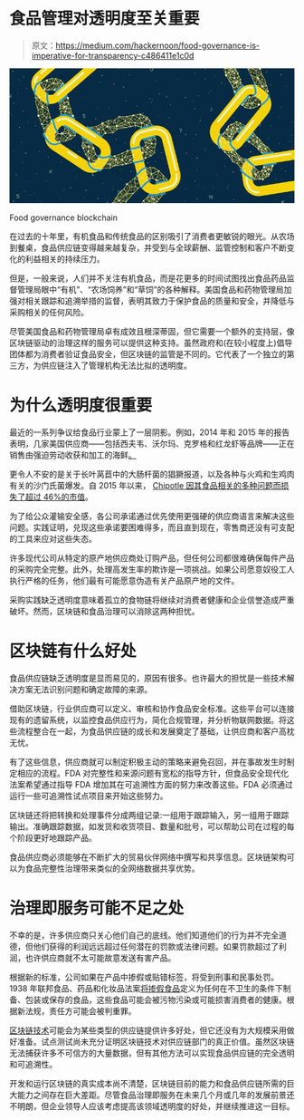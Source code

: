 # 食品管理对透明度至关重要

> 原文：<https://medium.com/hackernoon/food-governance-is-imperative-for-transparency-c486411e1c0d>

![](img/81cfdea750d34355cef0e7d8d82b164c.png)

Food governance blockchain

在过去的十年里，有机食品和传统食品的区别吸引了消费者更敏锐的眼光。从农场到餐桌，食品供应链变得越来越复杂，并受到与全球薪酬、监管控制和客户不断变化的利益相关的持续压力。

但是，一般来说，人们并不关注有机食品，而是花更多的时间试图找出食品药品监督管理局眼中“有机”、“农场饲养”和“草饲”的各种解释。美国食品和药物管理局加强对相关跟踪和追溯举措的监督，表明其致力于保护食品的质量和安全，并降低与采购相关的任何风险。

尽管美国食品和药物管理局卓有成效且根深蒂固，但它需要一个额外的支持层，像区块链驱动的治理这样的服务可以提供这种支持。虽然政府和(在较小程度上)倡导团体都为消费者验证食品安全，但区块链的监管是不同的。它代表了一个独立的第三方，为供应链注入了管理机构无法比拟的透明度。

# 为什么透明度很重要

最近的一系列争议给食品行业蒙上了一层阴影。例如，2014 年和 2015 年的报告表明，几家美国供应商——包括西夫韦、沃尔玛、克罗格和红龙虾等品牌——正在销售由强迫劳动收获和加工的海鲜[。](https://www.npr.org/sections/thesalt/2018/02/01/582214032/was-your-seafood-caught-with-slave-labor-new-database-helps-retailers-combat-abu)

更令人不安的是关于长叶莴苣中的大肠杆菌的猖獗报道，以及各种与火鸡和生鸡肉有关的沙门氏菌爆发。自 2015 年以来， [Chipotle 因其食品相关的多种问题而损失了超过 46%的市值](https://www.forbes.com/sites/michaeldelcastillo/2019/01/08/blockchains-moveable-feast-how-the-tech-is-changing-the-way-we-eat-2/#3725aa1b17f3)。

为了给公众灌输安全感，各公司承诺通过优先使用更强硬的供应商语言来解决这些问题。实践证明，兑现这些承诺要困难得多，而且直到现在，零售商还没有可支配的工具来应对这些失态。

许多现代公司从特定的原产地供应商处订购产品，但任何公司都很难确保每件产品的采购完全完整。此外，处理高发生率的欺诈是一项挑战。如果公司愿意奴役工人执行严格的任务，他们最有可能愿意伪造有关产品原产地的文件。

采购实践缺乏透明度意味着孤立的食物链将继续对消费者健康和企业信誉造成严重破坏。然而，区块链和食品治理可以消除这两种担忧。

# 区块链有什么好处

食品供应链缺乏透明度是显而易见的，原因有很多。也许最大的担忧是一些技术解决方案无法识别问题和确定故障的来源。

借助区块链，行业供应商可以定义、审核和协作食品安全标准。这些平台可以连接现有的遗留系统，以监控食品供应行为，简化合规管理，并分析物联网数据。将这些流程整合在一起，为食品供应链的成长和发展奠定了基础，让供应商和客户高枕无忧。

有了这些信息，供应商就可以制定积极主动的策略来避免召回，并在事故发生时制定相应的流程。FDA 对完整性和来源问题有宽松的指导方针，但食品安全现代化法案希望通过指导 FDA 增加其在可追溯性方面的努力来改善这些。FDA 必须通过运行一些可追溯性试点项目来开始这些努力。

区块链还将把转换和处理事件分成两组记录:一组用于跟踪输入，另一组用于跟踪输出。准确跟踪数据，如发货和收货项目、数量和批号，可以帮助公司在过程的每个阶段更好地跟踪产品。

食品供应商必须能够在不断扩大的贸易伙伴网络中撰写和共享信息。区块链架构可以为食品完整性治理带来类似的全网络数据共享优势。

# 治理即服务可能不足之处

不幸的是，许多供应商只关心他们自己的底线。他们知道他们的行为并不完全道德，但他们获得的利润远远超过任何潜在的罚款或法律问题。如果罚款超过了利润，也许供应商就不太可能故意发送有害产品。

根据新的标准，公司如果在产品中掺假或贴错标签，将受到刑事和民事处罚。1938 年联邦食品、药品和化妆品法案[将掺假食品](https://www.forbes.com/sites/billmarler/2015/06/09/if-you-are-a-manufacturer-of-adulterated-food-can-you-face-fines-and-jail/#29f8e1352047)定义为任何在不卫生的条件下制备、包装或保存的食品，这些食品可能会被污物污染或可能损害消费者的健康。根据新法规，责任方可能会被判重罪。

[区块链技术](https://augustahitech.com/services/enterprise-blockchain-solutions.html)可能会为某些类型的供应链提供许多好处，但它还没有为大规模采用做好准备。试点测试尚未充分证明区块链技术对供应链部门的真正价值。虽然区块链无法捕获许多不可信方的大量数据，但有其他方法可以实现食品供应链的完全透明和可追溯性。

开发和运行区块链的真实成本尚不清楚，区块链目前的能力和食品供应链所需的巨大能力之间存在巨大差距。尽管食品治理即服务在未来几个月或几年的发展前景还不明朗，但企业领导人应该考虑提高该领域透明度的好处，并继续推进这一目标。